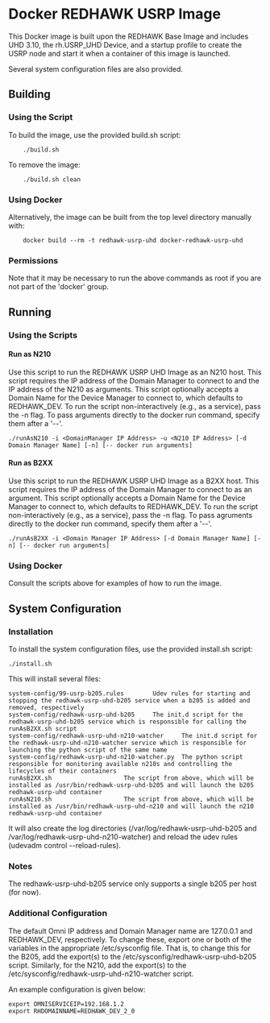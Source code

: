 # Docker REDHAWK USRP Image

This Docker image is built upon the REDHAWK Base Image and includes UHD 3.10, the rh.USRP_UHD Device, and a startup profile to create the USRP node and start it when a container of this image is launched.

Several system configuration files are also provided.

## Building

### Using the Script

To build the image, use the provided build.sh script:

        ./build.sh

To remove the image:

        ./build.sh clean

### Using Docker

Alternatively, the image can be built from the top level directory manually with:

        docker build --rm -t redhawk-usrp-uhd docker-redhawk-usrp-uhd

### Permissions

Note that it may be necessary to run the above commands as root if you are not part of the 'docker' group.

## Running

### Using the Scripts

#### Run as N210

Use this script to run the REDHAWK USRP UHD Image as an N210 host. This script requires the IP address of the Domain Manager to connect to and the IP address of the N210 as arguments. This script optionally accepts a Domain Name for the Device Manager to connect to, which defaults to REDHAWK_DEV. To run the script non-interactively (e.g., as a service), pass the -n flag. To pass arguments directly to the docker run command, specify them after a '--'.

	./runAsN210 -i <DomainManager IP Address> -u <N210 IP Address> [-d Domain Manager Name] [-n] [-- docker run arguments]

#### Run as B2XX

Use this script to run the REDHAWK USRP UHD Image as a B2XX host. This script requires the IP address of the Domain Manager to connect to as an argument. This script optionally accepts a Domain Name for the Device Manager to connect to, which defaults to REDHAWK_DEV. To run the script non-interactively (e.g., as a service), pass the -n flag. To pass agruments directly to the docker run command, specify them after a '--'.

	./runAsB2XX -i <Domain Manager IP Address> [-d Domain Manager Name] [-n] [-- docker run arguments]

### Using Docker

Consult the scripts above for examples of how to run the image.

## System Configuration

### Installation

To install the system configuration files, use the provided install.sh script:

	./install.sh

This will install several files:

	system-config/99-usrp-b205.rules		Udev rules for starting and stopping the redhawk-usrp-uhd-b205 service when a b205 is added and removed, respectively
	system-config/redhawk-usrp-uhd-b205		The init.d script for the redhawk-usrp-uhd-b205 service which is responsible for calling the runAsB2XX.sh script
	system-config/redhawk-usrp-uhd-n210-watcher 	The init.d script for the redhawk-usrp-uhd-n210-watcher service which is responsible for launching the python script of the same name
	system-config/redhawk-usrp-uhd-n210-watcher.py	The python script responsible for monitoring available n210s and controlling the lifecycles of their containers
	runAsB2XX.sh					The script from above, which will be installed as /usr/bin/redhawk-usrp-uhd-b205 and will launch the b205 redhawk-usrp-uhd container
	runAsN210.sh					The script from above, which will be installed as /usr/bin/redhawk-usrp-uhd-n210 and will launch the n210 redhawk-usrp-uhd container
	
It will also create the log directories (/var/log/redhawk-usrp-uhd-b205 and /var/log/redhawk-usrp-uhd-n210-watcher) and reload the udev rules (udevadm control --reload-rules).

### Notes

The redhawk-usrp-uhd-b205 service only supports a single b205 per host (for now).

### Additional Configuration

The default Omni IP address and Domain Manager name are 127.0.0.1 and REDHAWK_DEV, respectively. To change these, export one or both of the variables in the appropriate /etc/sysconfig file. That is, to change this for the B205, add the export(s) to the /etc/sysconfig/redhawk-usrp-uhd-b205 script. Similarly, for the N210, add the export(s) to the /etc/sysconfig/redhawk-usrp-uhd-n210-watcher script.

An example configuration is given below:

	export OMNISERVICEIP=192.168.1.2
	export RHDOMAINNAME=REDHAWK_DEV_2_0
